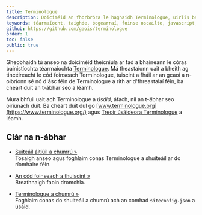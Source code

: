 ```yaml
---
title: Terminologue
description: Doiciméid an fhorbróra le haghaidh Terminologue, uirlis bainistíochta foinse oscailte um théarmaíocht
keywords: téarmaíocht, taighde, bogearraí, foinse oscailte, javascript, Node JS, Fiontar & Scoil na Gaeilge, DCU
github: https://github.com/gaois/terminologue
order: 1
toc: false
public: true
---
```


Gheobhaidh tú anseo na doiciméid theicniúla ar fad a bhaineann le córas bainistíochta téarmaíochta [Terminologue](https://www.terminologue.org/). Má theastaíonn uait a bheith ag tincéireacht le cód foinseach Terminologue, tuiscint a fháil ar an gcaoi a n-oibríonn sé nó d'ásc féin de Terminologue a rith ar d'fhreastalaí féin, ba cheart duit an t-ábhar seo a léamh.  

Mura bhfuil uait ach Terminologue a *úsáid*, áfach, níl an t-ábhar seo oiriúnach duit. Ba cheart duit dul go [www.terminologue.org](https://www.terminologue.org/) agus [Treoir úsáideora Terminologue](https://www.terminologue.org/docs/intro.ga/) a léamh.  

## Clár na n-ábhar

- [Suiteáil áitiúil a chumrú »](../installation)  
  Tosaigh anseo agus foghlaim conas Terminologue a shuiteáil ar do ríomhaire féin.

- [An cód foinseach a thuiscint »](../source-code)  
  Breathnaigh faoin dromchla.

- [Terminologue a chumrú »](../configuration)  
  Foghlaim conas do shuiteáil a chumrú ach an comhad `siteconfig.json` a úsáid.  
